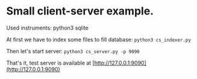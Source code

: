 # Small client-server example.

Used instruments:
    python3
    sqlite
    
At first we have to index some files to fill database:
    ```
    python3 cs_indexer.py 
    ```
    
Then let's start server:
    ```
    python3 cs_server.py -p 9090
    ```

That's it, test server is available at [http://127.0.0.1:9090](http://127.0.0.1:9090)